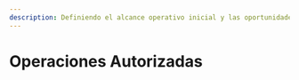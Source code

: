 ```yaml
---
description: Definiendo el alcance operativo inicial y las oportunidades estratégicas.
---
```


# Operaciones Autorizadas


